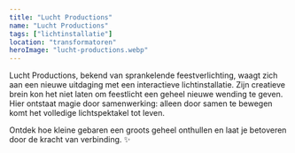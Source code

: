 ```yaml
---
title: "Lucht Productions"
name: "Lucht Productions"
tags: ["lichtinstallatie"]
location: "transformatoren"
heroImage: "lucht-productions.webp"
---
```


Lucht Productions, bekend van sprankelende feestverlichting, waagt zich aan een nieuwe uitdaging met een interactieve lichtinstallatie. Zijn creatieve brein kon het niet laten om feestlicht een geheel nieuwe wending te geven. Hier ontstaat magie door samenwerking: alleen door samen te bewegen komt het volledige lichtspektakel tot leven.

Ontdek hoe kleine gebaren een groots geheel onthullen en laat je betoveren door de kracht van verbinding. ✨
